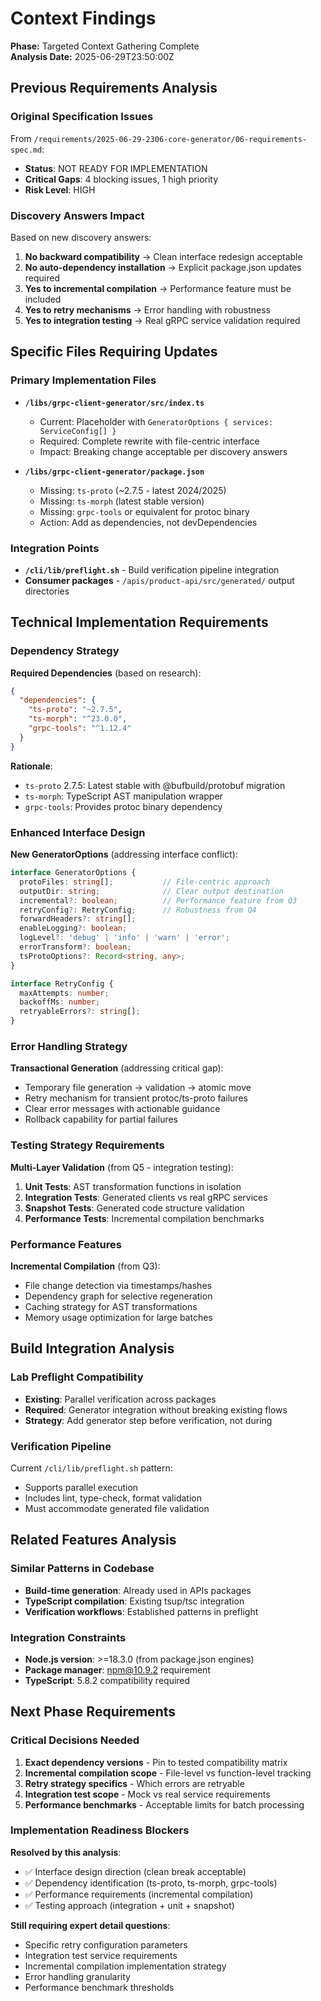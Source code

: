# Context Findings

**Phase:** Targeted Context Gathering Complete  
**Analysis Date:** 2025-06-29T23:50:00Z

## Previous Requirements Analysis

### Original Specification Issues
From `/requirements/2025-06-29-2306-core-generator/06-requirements-spec.md`:
- **Status**: NOT READY FOR IMPLEMENTATION
- **Critical Gaps**: 4 blocking issues, 1 high priority
- **Risk Level**: HIGH

### Discovery Answers Impact
Based on new discovery answers:
1. **No backward compatibility** → Clean interface redesign acceptable
2. **No auto-dependency installation** → Explicit package.json updates required
3. **Yes to incremental compilation** → Performance feature must be included
4. **Yes to retry mechanisms** → Error handling with robustness
5. **Yes to integration testing** → Real gRPC service validation required

## Specific Files Requiring Updates

### Primary Implementation Files
- **`/libs/grpc-client-generator/src/index.ts`** 
  - Current: Placeholder with `GeneratorOptions { services: ServiceConfig[] }`
  - Required: Complete rewrite with file-centric interface
  - Impact: Breaking change acceptable per discovery answers

- **`/libs/grpc-client-generator/package.json`**
  - Missing: `ts-proto` (~2.7.5 - latest 2024/2025)
  - Missing: `ts-morph` (latest stable version)
  - Missing: `grpc-tools` or equivalent for protoc binary
  - Action: Add as dependencies, not devDependencies

### Integration Points
- **`/cli/lib/preflight.sh`** - Build verification pipeline integration
- **Consumer packages** - `/apis/product-api/src/generated/` output directories

## Technical Implementation Requirements

### Dependency Strategy
**Required Dependencies** (based on research):
```json
{
  "dependencies": {
    "ts-proto": "~2.7.5",
    "ts-morph": "^23.0.0",
    "grpc-tools": "^1.12.4"
  }
}
```

**Rationale**:
- `ts-proto` 2.7.5: Latest stable with @bufbuild/protobuf migration
- `ts-morph`: TypeScript AST manipulation wrapper
- `grpc-tools`: Provides protoc binary dependency

### Enhanced Interface Design
**New GeneratorOptions** (addressing interface conflict):
```typescript
interface GeneratorOptions {
  protoFiles: string[];           // File-centric approach
  outputDir: string;              // Clear output destination
  incremental?: boolean;          // Performance feature from Q3
  retryConfig?: RetryConfig;      // Robustness from Q4
  forwardHeaders?: string[];      
  enableLogging?: boolean;        
  logLevel?: 'debug' | 'info' | 'warn' | 'error';
  errorTransform?: boolean;       
  tsProtoOptions?: Record<string, any>;
}

interface RetryConfig {
  maxAttempts: number;
  backoffMs: number;
  retryableErrors?: string[];
}
```

### Error Handling Strategy
**Transactional Generation** (addressing critical gap):
- Temporary file generation → validation → atomic move
- Retry mechanism for transient protoc/ts-proto failures
- Clear error messages with actionable guidance
- Rollback capability for partial failures

### Testing Strategy Requirements
**Multi-Layer Validation** (from Q5 - integration testing):
1. **Unit Tests**: AST transformation functions in isolation
2. **Integration Tests**: Generated clients vs real gRPC services
3. **Snapshot Tests**: Generated code structure validation
4. **Performance Tests**: Incremental compilation benchmarks

### Performance Features
**Incremental Compilation** (from Q3):
- File change detection via timestamps/hashes
- Dependency graph for selective regeneration
- Caching strategy for AST transformations
- Memory usage optimization for large batches

## Build Integration Analysis

### Lab Preflight Compatibility
- **Existing**: Parallel verification across packages
- **Required**: Generator integration without breaking existing flows
- **Strategy**: Add generator step before verification, not during

### Verification Pipeline
Current `/cli/lib/preflight.sh` pattern:
- Supports parallel execution
- Includes lint, type-check, format validation
- Must accommodate generated file validation

## Related Features Analysis

### Similar Patterns in Codebase
- **Build-time generation**: Already used in APIs packages
- **TypeScript compilation**: Existing tsup/tsc integration
- **Verification workflows**: Established patterns in preflight

### Integration Constraints
- **Node.js version**: >=18.3.0 (from package.json engines)
- **Package manager**: npm@10.9.2 requirement
- **TypeScript**: 5.8.2 compatibility required

## Next Phase Requirements

### Critical Decisions Needed
1. **Exact dependency versions** - Pin to tested compatibility matrix
2. **Incremental compilation scope** - File-level vs function-level tracking
3. **Retry strategy specifics** - Which errors are retryable
4. **Integration test scope** - Mock vs real service requirements
5. **Performance benchmarks** - Acceptable limits for batch processing

### Implementation Readiness Blockers
**Resolved by this analysis**:
- ✅ Interface design direction (clean break acceptable)
- ✅ Dependency identification (ts-proto, ts-morph, grpc-tools)
- ✅ Performance requirements (incremental compilation)
- ✅ Testing approach (integration + unit + snapshot)

**Still requiring expert detail questions**:
- Specific retry configuration parameters
- Integration test service requirements
- Incremental compilation implementation strategy
- Error handling granularity
- Performance benchmark thresholds
